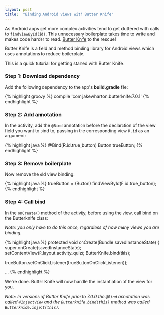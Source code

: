 ```yaml
---
layout: post
title:  "Binding Android views with Butter Knife"
---
```


As Android apps get more complex activities tend to get cluttered with calls to `findViewById(id)`. This unnecessary boilerplate takes time to write and makes code harder to read. [Butter Knife] to the rescue!

Butter Knife is a field and method binding library for Android views which uses annotations to reduce boilerplate.

<!--more-->

This is a quick tutorial for getting started with Butter Knife.

### Step 1: Download dependency
Add the following dependency to the app's **build.gradle** file:

{% highlight groovy %}
compile 'com.jakewharton:butterknife:7.0.1'
{% endhighlight %}

### Step 2: Add annotation
In the activity, add the `@Bind` annotation before the declaration of the view field you want to bind to, passing in the corresponding view `R.id` as an argument:

{% highlight java %}
@Bind(R.id.true_button)
Button trueButton;
{% endhighlight %}

### Step 3: Remove boilerplate
Now remove the old view binding:

{% highlight java %}
trueButton = (Button) findViewById(R.id.true_button);
{% endhighlight %}


### Step 4: Call bind
In the `onCreate()` method of the activity, before using the view, call bind on the Butterknife class:

*Note: you only have to do this once, regardless of how many views you are binding.*

{% highlight java %}
protected void onCreate(Bundle savedInstanceState) {
  super.onCreate(savedInstanceState);
  setContentView(R.layout.activity_quiz);
  ButterKnife.bind(this);

  trueButton.setOnClickListener(trueButtonOnClickListener());

  ...
{% endhighlight %}

We're done. Butter Knife will now handle the instantiation of the view for you.

*Note: In versions of Butter Knife prior to 7.0.0 the `@Bind` annotation was called `@InjectView` and the `Butterknife.bind(this)` method was called `Butterknide.inject(this)`.*


[Butter Knife]: https://github.com/JakeWharton/butterknife

